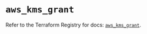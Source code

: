 # `aws_kms_grant`

Refer to the Terraform Registry for docs: [`aws_kms_grant`](https://registry.terraform.io/providers/hashicorp/aws/6.13.0/docs/resources/kms_grant).
